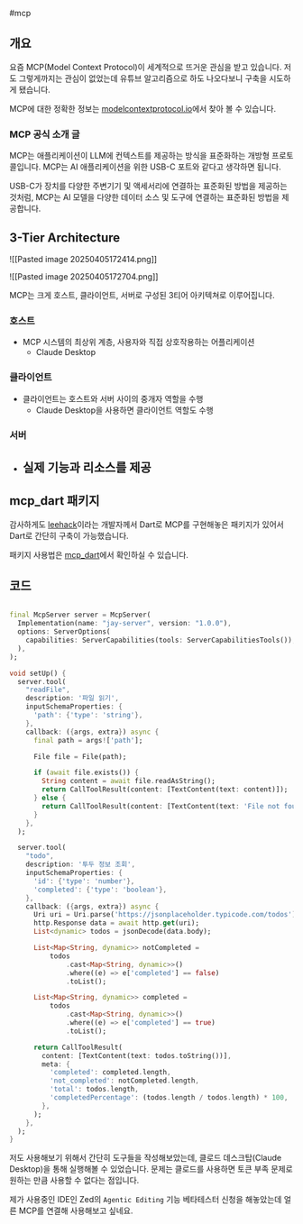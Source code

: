 #mcp

## 개요

요즘 MCP(Model Context Protocol)이 세계적으로 뜨거운 관심을 받고 있습니다. 저도 그렇게까지는 관심이 없었는데 유튜브 알고리즘으로 하도 나오다보니 구축을 시도하게 됐습니다.

MCP에 대한 정확한 정보는 [modelcontextprotocol.io](https://modelcontextprotocol.io/introduction)에서 찾아 볼 수 있습니다.

### MCP 공식 소개 글

MCP는 애플리케이션이 LLM에 컨텍스트를 제공하는 방식을 표준화하는 개방형 프로토콜입니다. MCP는 AI 애플리케이션을 위한 USB-C 포트와 같다고 생각하면 됩니다. 

USB-C가 장치를 다양한 주변기기 및 액세서리에 연결하는 표준화된 방법을 제공하는 것처럼, MCP는 AI 모델을 다양한 데이터 소스 및 도구에 연결하는 표준화된 방법을 제공합니다.

## 3-Tier Architecture

![[Pasted image 20250405172414.png]]


![[Pasted image 20250405172704.png]]

MCP는 크게 호스트, 클라이언트, 서버로 구성된 3티어 아키텍쳐로 이루어집니다.
### 호스트
- MCP 시스템의 최상위 계층, 사용자와 직접 상호작용하는 어플리케이션
	- Claude Desktop
### 클라이언트
- 클라이언트는 호스트와 서버 사이의 중개자 역할을 수행
	- Claude Desktop을 사용하면 클라이언트 역할도 수행

### 서버
- 실제 기능과 리소스를 제공
	- 

## mcp_dart 패키지

감사하게도 [leehack](https://linktr.ee/leehack)이라는 개발자께서 Dart로 MCP를 구현해놓은 패키지가 있어서 Dart로 간단히 구축이 가능했습니다.

패키지 사용법은 [mcp_dart](https://pub.dev/packages/mcp_dart)에서 확인하실 수 있습니다.

## 코드
```dart

final McpServer server = McpServer(
  Implementation(name: "jay-server", version: "1.0.0"),
  options: ServerOptions(
    capabilities: ServerCapabilities(tools: ServerCapabilitiesTools()),
  ),
);

void setUp() {
  server.tool(
    "readFile",
    description: '파일 읽기',
    inputSchemaProperties: {
      'path': {'type': 'string'},
    },
    callback: ({args, extra}) async {
      final path = args!['path'];

      File file = File(path);

      if (await file.exists()) {
        String content = await file.readAsString();
        return CallToolResult(content: [TextContent(text: content)]);
      } else {
        return CallToolResult(content: [TextContent(text: 'File not found')]);
      }
    },
  );

  server.tool(
    "todo",
    description: '투두 정보 조회',
    inputSchemaProperties: {
      'id': {'type': 'number'},
      'completed': {'type': 'boolean'},
    },
    callback: ({args, extra}) async {
      Uri uri = Uri.parse('https://jsonplaceholder.typicode.com/todos');
      http.Response data = await http.get(uri);
      List<dynamic> todos = jsonDecode(data.body);

      List<Map<String, dynamic>> notCompleted =
          todos
              .cast<Map<String, dynamic>>()
              .where((e) => e['completed'] == false)
              .toList();

      List<Map<String, dynamic>> completed =
          todos
              .cast<Map<String, dynamic>>()
              .where((e) => e['completed'] == true)
              .toList();

      return CallToolResult(
        content: [TextContent(text: todos.toString())],
        meta: {
          'completed': completed.length,
          'not_completed': notCompleted.length,
          'total': todos.length,
          'completedPercentage': (todos.length / todos.length) * 100,
        },
      );
    },
  );
}
```

저도 사용해보기 위해서 간단히 도구들을 작성해보았는데, 클로드 데스크탑(Claude Desktop)을 통해 실행해볼 수 있었습니다. 문제는 클로드를 사용하면 토큰 부족 문제로 원하는 만큼 사용할 수 없다는 점입니다. 

제가 사용중인 IDE인 Zed의 `Agentic Editing` 기능 베타테스터 신청을 해놓았는데 얼른 MCP를 연결해 사용해보고 싶네요.
